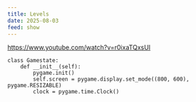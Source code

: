 ```yaml
---
title: Levels
date: 2025-08-03
feed: show
---
```

https://www.youtube.com/watch?v=r0ixaTQxsUI

```
class Gamestate:
    def __init__(self):
        pygame.init()
        self.screen = pygame.display.set_mode((800, 600), pygame.RESIZABLE)
        clock = pygame.time.Clock()
          
```

